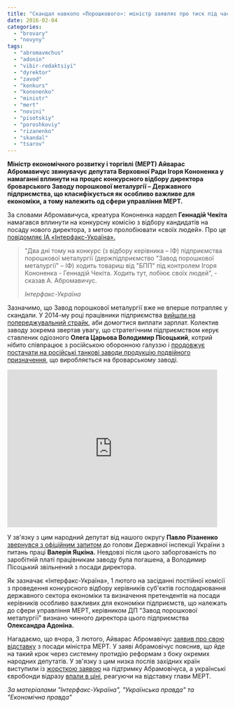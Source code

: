 ```yaml
---
title: "Скандал навколо «Порошкового»: міністр заявляє про тиск під час обрання нового директора заводу"
date: 2016-02-04
categories: 
  - "brovary"
  - "novyny"
tags: 
  - "abromavmchus"
  - "adonin"
  - "vibir-redaktsiyi"
  - "dyrektor"
  - "zavod"
  - "konkurs"
  - "kononenko"
  - "ministr"
  - "mert"
  - "novini"
  - "pisotskiy"
  - "poroshkoviy"
  - "rizanenko"
  - "skandal"
  - "tsarov"
---
```


**Міністр економічного розвитку і торгівлі (МЕРТ) Айварас Абромавичус звинувачує депутата Верховної Ради Ігоря Кононенка у намаганні вплинути на процес конкурсного відбору директора броварського Заводу порошкової металургії – Державного підприємства, що класифікується як особливо важливе для економіки, а тому належить од сфери управління МЕРТ.**

За словами Абромавичуса, креатура Кононенка нардеп **Геннадій Чекіта** намагався вплинути на конкурсну комісію з відбору кандидатів на посаду нового директора, з метою пролобіювати «своїх людей». Про це [повідомляє ІА «Інтерфакс-Україна».](http://ua.interfax.com.ua/news/political/322054.html)

> "Два дні тому на конкурс (з відбору керівника – ІФ) підприємства порошкової металургії (держпідприємство "Завод порошкової металургії" – ІФ) ходить товариш від "БПП" під контролем Ігоря Кононенка - Геннадій Чекіта. Ходить тут, лобіює своїх людей", - сказав А. Абромавичус.
> 
> _Інтерфакс-Україна_

Зазначимо, що Завод порошкової металургії вже не вперше потрапляє у скандали. У 2014-му році працівники підприємства [вийшли на попереджувальний страйк](https://mpz.brovary.org/poroshkoviy-zavod-gotuyetsya-do-strayku-robitniki-vimagayut-viplati-zarplat-ta-zvilnennya-z-posad-lyudey-tsarova/), аби домогтися виплати зарплат. Колектив заводу зокрема звертав увагу, що стратегічним підприємством керує ставленик одіозного **Олега Царьова Володимир Пісоцький**, котрий нібито співпрацює з російською оборонною галуззю і [продовжує постачати на російські танкові заводи продукцію подвійного призначення](https://mpz.brovary.org/oboronniy-zavod-u-brovarah-kontrolyuyut-lyudi-tsarova-ta-kolesnikova/), що виробляється на броварському заводі.

<iframe src="https://www.youtube.com/embed/w6nuNmckzkI" width="480" height="360" frameborder="0" allowfullscreen="allowfullscreen"></iframe>

У зв'язку з цим народний депутат від нашого округу **Павло Різаненко** [звернувся з офіційним запитом](https://mpz.brovary.org/problema-brovarskogo-poroshkovogo-zavodu-viyshla-na-riven-verhovnoyi-radi/) до голови Державної інспекції України з питань праці **Валерія Яцкіна.** Невдовзі після цього заборгованість по заробітній платі працівникам заводу була погашена, а Володимир Пісоцький звільнений з посади директора.

Як зазначає «Інтерфакс-Україна», 1 лютого на засіданні постійної комісії з проведення конкурсного відбору керівників суб'єктів господарювання державного сектора економіки та визначення претендентів на посади керівників особливо важливих для економіки підприємств, що належать до сфери управління МЕРТ, керівником ДП "Завод порошкової металургії" визнано чинного директора цього підприємства **Олександра Адоніна.**

Нагадаємо, що вчора, 3 лютого, Айварас Абромавічус [заявив про свою відставку](http://www.pravda.com.ua/news/2016/02/3/7097676/) з посади міністра МЕРТ. У заяві Абрамовічус пояснив, що йде на такий крок через системну протидію реформам з боку окремих народних депутатів. У зв'язку з цим низка послів західних країн виступили із [жорсткою заявою](http://www.pravda.com.ua/news/2016/02/3/7097715/) на підтримку Абрамовічуса, а українські євробонди відразу [впали в ціні,](http://www.epravda.com.ua/news/2016/02/3/579738/) реагуючи на відставку глави МЕРТ.

_За матеріалами "Інтерфакс-Україна", "Українська правда" та "Економічна правда"_

